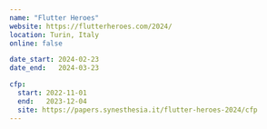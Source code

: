 ```yaml
---
name: "Flutter Heroes"
website: https://flutterheroes.com/2024/
location: Turin, Italy
online: false

date_start: 2024-02-23
date_end:   2024-03-23

cfp:
  start: 2022-11-01
  end:   2023-12-04
  site: https://papers.synesthesia.it/flutter-heroes-2024/cfp
---
```

